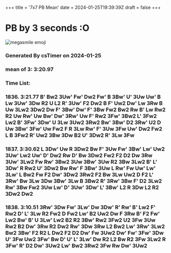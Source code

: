 +++
title = '7x7 PB Mean'
date = 2024-01-25T19:39:39Z
draft = false
+++

# PB by 3 seconds :O
![megasmile emoji](/megasmile.webp)

### Generated By csTimer on 2024-01-25
### mean of 3: 3:20.97

### Time List:
### 1836. 3:21.77   B' Bw2 3Uw' Fw' Dw2 Fw' B 3Bw' U' 3Uw Uw' B Lw 3Uw' 3Dw R2 U L2 R' 3Uw' F2 Dw2 B F' Uw2 Dw' Lw 3Rw B Uw 3Lw2 3Dw2 Dw F' 3Bw' Dw' F' 3Bw Fw2 Bw2 Rw B' Lw Rw2 R2 Uw Rw' Uw Bw' Dw' 3Rw' Uw F' Rw2 3Fw' 3Bw2 L' 3Fw2 Lw2 B' 3Fw' 3Dw' U 3Lw 3Uw2 3Rw2 Bw' 3Bw' D2 3Rw' U2 D Uw 3Bw' 3Fw' Uw Fw2 F R 3Lw Rw' F' 3Uw 3Fw Uw' Dw2 Fw2 L B 3Fw2 R' Uw2 3Bw 3Dw B2 U' 3Dw2 R' 3Lw 3Fw 
### 1837. 3:30.62   L 3Dw' Uw R 3Dw2 Bw F' 3Uw Fw' 3Bw' Lw' Uw2 3Uw' Lw2 Uw' D' Dw2 Rw D' Bw 3Dw2 Fw2 F2 D2 Dw 3Rw 3Uw' 3Lw2 Fw Rw' 3Bw2 3Uw 3Bw' 3Uw R2 3Bw 3Lw2 B' L' 3Dw' R Rw2 U' 3Dw2 Bw Rw' F 3Bw' 3Uw L Rw' Fw Uw' Lw' 3Lw' L Bw2 Fw F2 Dw' 3Dw2 3Rw2 F2 Bw 3Lw Uw2 D F2 L' 3Rw' Bw 3Lw 3Dw 3Bw' 3Lw B 3Bw2 R' 3Rw' 3Bw F' D2 3Lw2 Rw' 3Bw Fw2 3Uw Lw' D' 3Uw' 3Dw' L' 3Bw' L2 R 3Dw L2 R2 3Dw2 Dw2 
### 1838. 3:10.51   3Rw' 3Dw Fw' 3Lw' Dw 3Dw' R' Rw' B' Lw2 F' Rw2 D' L' 3Lw R2 Fw2 D Fw2 Lw' B2 Uw2 Dw F 3Rw B' F2 Fw' Lw2 Bw' B' U 3Lw' Lw2 B2 R2 3Bw' Rw2 3Fw2 U2 3Fw 3Uw Rw2 B2 Dw' 3Rw R2 Dw2 Rw' 3Dw 3Rw L2 Bw2 Lw' 3Rw' 3Lw2 Bw2 3Bw' F2 R2 L Dw2 F2 D2 Dw' Fw 3Uw2 Dw' Fw' 3Fw' 3Dw U' 3Fw Uw2 3Fw' Bw D' U' L' 3Lw' Dw R2 L2 Bw R2 3Fw 3Lw2 R 3Fw' R' D2 Dw' 3Uw2 Lw' Bw2 3Rw2 3Fw Rw Dw' 3Uw2
